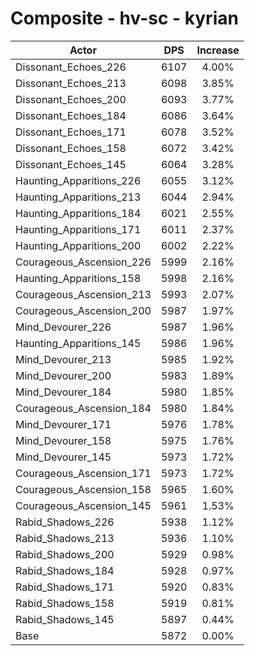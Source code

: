# Composite - hv-sc - kyrian
| Actor | DPS | Increase |
|---|:---:|:---:|
|Dissonant_Echoes_226|6107|4.00%|
|Dissonant_Echoes_213|6098|3.85%|
|Dissonant_Echoes_200|6093|3.77%|
|Dissonant_Echoes_184|6086|3.64%|
|Dissonant_Echoes_171|6078|3.52%|
|Dissonant_Echoes_158|6072|3.42%|
|Dissonant_Echoes_145|6064|3.28%|
|Haunting_Apparitions_226|6055|3.12%|
|Haunting_Apparitions_213|6044|2.94%|
|Haunting_Apparitions_184|6021|2.55%|
|Haunting_Apparitions_171|6011|2.37%|
|Haunting_Apparitions_200|6002|2.22%|
|Courageous_Ascension_226|5999|2.16%|
|Haunting_Apparitions_158|5998|2.16%|
|Courageous_Ascension_213|5993|2.07%|
|Courageous_Ascension_200|5987|1.97%|
|Mind_Devourer_226|5987|1.96%|
|Haunting_Apparitions_145|5986|1.96%|
|Mind_Devourer_213|5985|1.92%|
|Mind_Devourer_200|5983|1.89%|
|Mind_Devourer_184|5980|1.85%|
|Courageous_Ascension_184|5980|1.84%|
|Mind_Devourer_171|5976|1.78%|
|Mind_Devourer_158|5975|1.76%|
|Mind_Devourer_145|5973|1.72%|
|Courageous_Ascension_171|5973|1.72%|
|Courageous_Ascension_158|5965|1.60%|
|Courageous_Ascension_145|5961|1.53%|
|Rabid_Shadows_226|5938|1.12%|
|Rabid_Shadows_213|5936|1.10%|
|Rabid_Shadows_200|5929|0.98%|
|Rabid_Shadows_184|5928|0.97%|
|Rabid_Shadows_171|5920|0.83%|
|Rabid_Shadows_158|5919|0.81%|
|Rabid_Shadows_145|5897|0.44%|
|Base|5872|0.00%|
